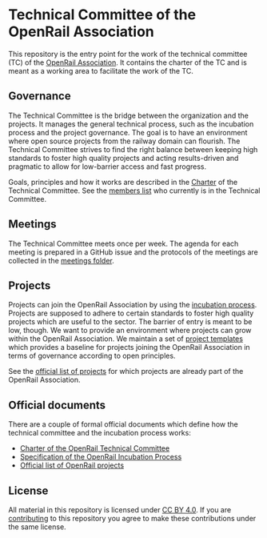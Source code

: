 # Technical Committee of the OpenRail Association

This repository is the entry point for the work of the technical committee (TC) of the [OpenRail Association](https://openrailassociation.org/). It contains the charter of the TC and is meant as a working area to facilitate the work of the TC.

## Governance

The Technical Committee is the bridge between the organization and the projects. It manages the general technical process, such as the incubation process and the project governance. The goal is to have an environment where open source projects from the railway domain can flourish. The Technical Committee strives to find the right balance between keeping high standards to foster high quality projects and acting results-driven and pragmatic to allow for low-barrier access and fast progress.

Goals, principles and how it works are described in the [Charter](docs/technical-committee/charter.md) of the Technical Committee. See the [members list](docs/technical-committee/members.md) who currently is in the Technical Committee.

## Meetings

The Technical Committee meets once per week. The agenda for each meeting is prepared in a GitHub issue and the protocols of the meetings are collected in the [meetings folder](meetings/).

## Projects

Projects can join the OpenRail Association by using the [incubation process](/docs/incubation/process/index.md). Projects are supposed to adhere to certain standards to foster high quality projects which are useful to the sector. The barrier of entry is meant to be low, though. We want to provide an environment where projects can grow within the OpenRail Association. We maintain a set of [project templates](project-templates/) which provides a baseline for projects joining the OpenRail Association in terms of governance according to open principles.

See the [official list of projects](docs/joining/projects.md) for which projects are already part of the OpenRail Association.

## Official documents

There are a couple of formal official documents which define how the technical committee and the incubation process works:

* [Charter of the OpenRail Technical Committee](docs/technical-committee/charter.md)
* [Specification of the OpenRail Incubation Process](docs/incubation/process/index.md)
* [Official list of OpenRail projects](docs/joining/projects.md)

## License

All material in this repository is licensed under [CC BY 4.0](https://creativecommons.org/licenses/by/4.0/). If you are [contributing](CONTRIBUTING.md) to this repository you agree to make these contributions under the same license.

